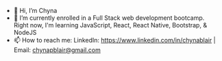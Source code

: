 - 👋 Hi, I’m Chyna
- 🌱 I’m currently enrolled in a Full Stack web development bootcamp.
Right now, I'm learning JavaScript, React, React Native, Bootstrap, & NodeJS
- 📫 How to reach me: LinkedIn: https://www.linkedin.com/in/chynablair | Email: chynapblair@gmail.com

<!---
chynapb/chynapb is a ✨ special ✨ repository because its `README.md` (this file) appears on your GitHub profile.
You can click the Preview link to take a look at your changes.
--->
